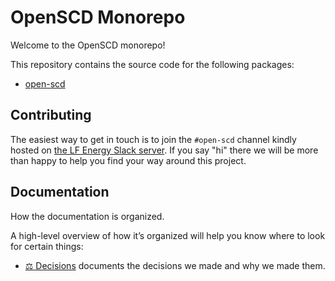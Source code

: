 # OpenSCD Monorepo

Welcome to the OpenSCD monorepo!

This repository contains the source code for the following packages:
- [open-scd](packages/open-scd/README.md)


## Contributing

The easiest way to get in touch is to join the `#open-scd` channel kindly hosted on [the LF Energy Slack server](https://lfenergy.slack.com/archives/C03LH7EUP34). 
If you say "hi" there we will be more than happy to help you find your way around this project.


## Documentation

How the documentation is organized.

A high-level overview of how it’s organized will help you know where to look for certain things:

- [⚖️ Decisions](docs/decisions/README.md) documents the decisions we made and why we made them.
